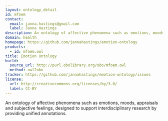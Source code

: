 ```yaml
---
layout: ontology_detail
id: mfoem
contact:
  email: janna.hastings@gmail.com
  label: Janna Hastings
description: An ontology of affective phenomena such as emotions, moods, appraisals and subjective feelings.
domain: health
homepage: https://github.com/jannahastings/emotion-ontology
products:
  - id: mfoem.owl
title: Emotion Ontology
build:
  source_url: http://purl.obolibrary.org/obo/mfoem.owl
  method: owl2obo
tracker: https://github.com/jannahastings/emotion-ontology/issues
license:
  url: http://creativecommons.org/licenses/by/3.0/
  label: CC-BY
---
```


An ontology of affective phenomena such as emotions, moods, appraisals and subjective feelings, designed to support interdisciplinary research by providing unified annotations.
